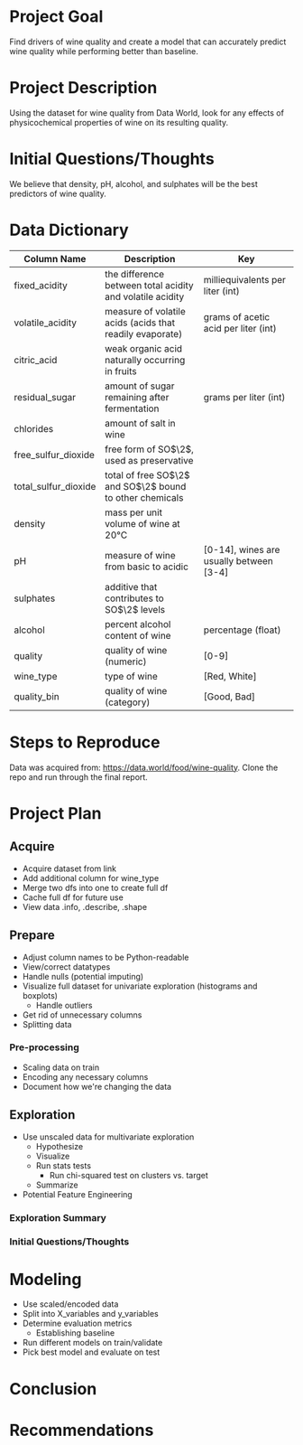 # Project Goal

Find drivers of wine quality and create a model that can accurately predict wine quality while performing better than baseline.

# Project Description

Using the dataset for wine quality from Data World, look for any effects of physicochemical properties of wine on its resulting quality.

# Initial Questions/Thoughts

We believe that density, pH, alcohol, and sulphates will be the best predictors of wine quality.

# Data Dictionary

Column Name | Description | Key
--- | --- | ---
fixed_acidity | the difference between total acidity and volatile acidity | milliequivalents per liter (int)
volatile_acidity | measure of volatile acids (acids that readily evaporate) | grams of acetic acid per liter (int)
citric_acid | weak organic acid naturally occurring in fruits | 
residual_sugar | amount of sugar remaining after fermentation | grams per liter (int)
chlorides | amount of salt in wine | 
free_sulfur_dioxide | free form of SO$\2$, used as preservative | 
total_sulfur_dioxide | total of free SO$\2$ and SO$\2$ bound to other chemicals | 
density | mass per unit volume of wine at 20°C | 
pH | measure of wine from basic to acidic | [0-14], wines are usually between [3-4]
sulphates | additive that contributes to SO$\2$ levels | 
alcohol | percent alcohol content of wine | percentage (float) 
quality | quality of wine (numeric) | [0-9]
wine_type | type of wine | [Red, White]
quality_bin | quality of wine (category) | [Good, Bad]

# Steps to Reproduce

Data was acquired from: https://data.world/food/wine-quality.
Clone the repo and run through the final report.

# Project Plan

## Acquire

- Acquire dataset from link
- Add additional column for wine_type
- Merge two dfs into one to create full df
- Cache full df for future use
- View data .info, .describe, .shape

## Prepare

- Adjust column names to be Python-readable
- View/correct datatypes
- Handle nulls (potential imputing)
- Visualize full dataset for univariate exploration (histograms and boxplots)
    - Handle outliers
- Get rid of unnecessary columns
- Splitting data

### Pre-processing

- Scaling data on train
- Encoding any necessary columns 
- Document how we're changing the data

## Exploration

- Use unscaled data for multivariate exploration
    - Hypothesize
    - Visualize
    - Run stats tests
        - Run chi-squared test on clusters vs. target
    - Summarize
- Potential Feature Engineering

### Exploration Summary

### Initial Questions/Thoughts

# Modeling

- Use scaled/encoded data
- Split into X_variables and y_variables
- Determine evaluation metrics
    - Establishing baseline
- Run different models on train/validate
- Pick best model and evaluate on test

# Conclusion

# Recommendations